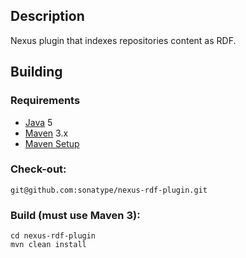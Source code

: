 Description
-----------

Nexus plugin that indexes repositories content as RDF.

Building
--------

### Requirements

* [Java](http://java.sun.com/) 5
* [Maven](http://maven.apache.org) 3.x
* [Maven Setup](https://docs.sonatype.com/display/ENG/Maven+Configuration)

### Check-out:

    git@github.com:sonatype/nexus-rdf-plugin.git

### Build (must use Maven 3):
    cd nexus-rdf-plugin
    mvn clean install


